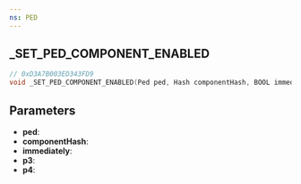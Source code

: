 ```yaml
---
ns: PED
---
```

## _SET_PED_COMPONENT_ENABLED

```c
// 0xD3A7B003ED343FD9
void _SET_PED_COMPONENT_ENABLED(Ped ped, Hash componentHash, BOOL immediately, BOOL p3, BOOL p4);
```

## Parameters
* **ped**:
* **componentHash**:
* **immediately**:
* **p3**:
* **p4**:
